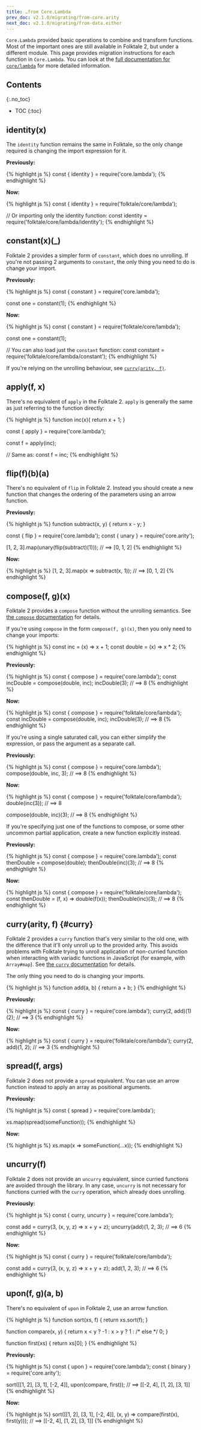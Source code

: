 ```yaml
---
title: …from Core.Lambda
prev_doc: v2.1.0/migrating/from-core.arity
next_doc: v2.1.0/migrating/from-data.either
---
```


`Core.Lambda` provided basic operations to combine and transform functions. Most of the important ones are still available in Folktale 2, but under a different module. This page provides migration instructions for each function in `Core.Lambda`. You can look at the [full documentation for `core/lambda`](/api/v2.1.0/en/folktale.core.lambda.html) for more detailed information.


## Contents
{:.no_toc}

* TOC
{:toc}


## identity(x)

The `identity` function remains the same in Folktale, so the only change required is changing the import expression for it.

**Previously:**

{% highlight js %}
const { identity } = require('core.lambda');
{% endhighlight %}

**Now:**

{% highlight js %}
const { identity } = require('folktale/core/lambda');

// Or importing only the identity function:
const identity = require('folktale/core/lambda/identity');
{% endhighlight %}


## constant(x)(_)

Folktale 2 provides a simpler form of `constant`, which does no unrolling. If you're not passing 2 arguments to `constant`, the only thing you need to do is change your import.

**Previously:**

{% highlight js %}
const { constant } = require('core.lambda');

const one = constant(1);
{% endhighlight %}

**Now:**

{% highlight js %}
const { constant } = require('folktale/core/lambda');

const one = constant(1);

// You can also load just the `constant` function:
const constant = require('folktale/core/lambda/constant');
{% endhighlight %}


If you're relying on the unrolling behaviour, see [`curry(arity, f)`](#curry).


## apply(f, x)

There's no equivalent of `apply` in the Folktale 2. `apply` is generally the same as just referring to the function directly:

{% highlight js %}
function inc(x){
  return x + 1;
}


const { apply } = require('core.lambda');

const f = apply(inc);

// Same as:
const f = inc;
{% endhighlight %}


## flip(f)(b)(a)

There's no equivalent of `flip` in Folktale 2. Instead you should create a new function that changes the ordering of the parameters using an arrow function.

**Previously:**

{% highlight js %}
function subtract(x, y) {
  return x - y;
}

const { flip } = require('core.lambda');
const { unary } = require('core.arity');

[1, 2, 3].map(unary(flip(subtract)(1)));
// ==> [0, 1, 2]
{% endhighlight %}

**Now:**

{% highlight js %}
[1, 2, 3].map(x => subtract(x, 1));
// ==> [0, 1, 2]
{% endhighlight %}


## compose(f, g)(x)

Folktale 2 provides a `compose` function without the unrolling semantics. See [the `compose` documentation](/api/v2.1.0/en/folktale.core.lambda.compose.compose.html) for details.

If you're using `compose` in the form `compose(f, g)(x)`, then you only need to change your imports:

{% highlight js %}
const inc    = (x) => x + 1;
const double = (x) => x * 2;
{% endhighlight %}

**Previously:**

{% highlight js %}
const { compose } = require('core.lambda');
const incDouble = compose(double, inc);
incDouble(3);
// ==> 8
{% endhighlight %}

**Now:**

{% highlight js %}
const { compose } = require('folktale/core/lambda');
const incDouble = compose(double, inc);
incDouble(3);
// ==> 8
{% endhighlight %}


If you're using a single saturated call, you can either simplify the expression, or pass the argument as a separate call.

**Previously:**

{% highlight js %}
const { compose } = require('core.lambda');
compose(double, inc, 3);
// ==> 8
{% endhighlight %}

**Now:**

{% highlight js %}
const { compose } = require('folktale/core/lambda');
double(inc(3));
// ==> 8

compose(double, inc)(3);
// ==> 8
{% endhighlight %}


If you're specifying just one of the functions to compose, or some other uncommon partial application, create a new function explicitly instead.

**Previously:**

{% highlight js %}
const { compose } = require('core.lambda');
const thenDouble = compose(double);
thenDouble(inc)(3);
// ==> 8
{% endhighlight %}

**Now:**

{% highlight js %}
const { compose } = require('folktale/core/lambda');
const thenDouble = (f, x) => double(f(x));
thenDouble(inc)(3);
// ==> 8
{% endhighlight %}


## curry(arity, f)  {#curry}

Folktale 2 provides a `curry` function that's very similar to the old one, with the difference that it'll only unroll up to the provided arity. This avoids problems with Folktale trying to unroll application of non-curried function when interacting with variadic functions in JavaScript (for example, with `Array#map`). See [the `curry` documentation](/api/v2.1.0/en/folktale.core.lambda.curry.curry.html) for details.

The only thing you need to do is changing your imports.

{% highlight js %}
function add(a, b) {
  return a + b;
}
{% endhighlight %}

**Previously:**

{% highlight js %}
const { curry } = require('core.lambda');
curry(2, add)(1)(2);
// ==> 3
{% endhighlight %}

**Now:**

{% highlight js %}
const { curry } = require('folktale/core/lambda');
curry(2, add)(1, 2);
// ==> 3
{% endhighlight %}


## spread(f, args)

Folktale 2 does not provide a `spread` equivalent. You can use an arrow function instead to apply an array as positional arguments.

**Previously:**

{% highlight js %}
const { spread } = require('core.lambda');

xs.map(spread(someFunction));
{% endhighlight %}

**Now:**

{% highlight js %}
xs.map(x => someFunction(...x));
{% endhighlight %}


## uncurry(f)

Folktale 2 does not provide an `uncurry` equivalent, since curried functions are avoided through the library. In any case, `uncurry` is not necessary for functions curried with the `curry` operation, which already does unrolling.

**Previously:**

{% highlight js %}
const { curry, uncurry } = require('core.lambda');

const add = curry(3, (x, y, z) => x + y + z);
uncurry(add)(1, 2, 3);
// ==> 6
{% endhighlight %}

**Now:**

{% highlight js %}
const { curry } = require('folktale/core/lambda');

const add = curry(3, (x, y, z) => x + y + z);
add(1, 2, 3);
// ==> 6
{% endhighlight %}


## upon(f, g)(a, b)

There's no equivalent of `upon` in Folktale 2, use an arrow function.

{% highlight js %}
function sort(xs, f) {
  return xs.sort(f);
}

function compare(x, y) {
  return x < y ?    -1
  :      x > y ?     1
  :      /* else */  0;
}

function first(xs) {
  return xs[0];
} 
{% endhighlight %}

**Previously:**

{% highlight js %}
const { upon } = require('core.lambda');
const { binary } = require('core.arity');

sort([[1, 2], [3, 1], [-2, 4]], upon(compare, first));
// ==> [[-2, 4], [1, 2], [3, 1]]
{% endhighlight %}

**Now:**

{% highlight js %}
sort([[1, 2], [3, 1], [-2, 4]], (x, y) => compare(first(x), first(y)));
// ==> [[-2, 4], [1, 2], [3, 1]]
{% endhighlight %}
